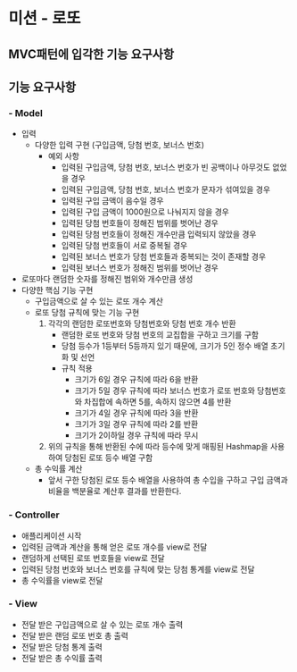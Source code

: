 # 미션 - 로또

## MVC패턴에 입각한 기능 요구사항

## 기능 요구사항

### - Model

- 입력
  - 다양한 입력 구현 (구입금액, 당첨 번호, 보너스 번호)
    - 예외 사항
      - 입력된 구입금액, 당첨 번호, 보너스 번호가 빈 공백이나 아무것도 없었을 경우
      - 입력된 구입금액, 당첨 번호, 보너스 번호가 문자가 섞여있을 경우
      - 입력된 구입 금액이 음수일 경우
      - 입력된 구입 금액이 1000원으로 나눠지지 않을 경우
      - 입력된 당첨 번호들이 정해진 범위를 벗어난 경우
      - 입력된 당첨 번호들이 정해진 개수만큼 입력되지 않았을 경우
      - 입력된 당첨 번호들이 서로 중복될 경우
      - 입력된 보너스 번호가 당첨 번호들과 중복되는 것이 존재할 경우
      - 입력된 보너스 번호가 정해진 범위를 벗어난 경우
- 로또마다 랜덤한 숫자를 정해진 범위와 개수만큼 생성
- 다양한 핵심 기능 구현
  - 구입금액으로 살 수 있는 로또 개수 계산
  - 로또 당첨 규칙에 맞는 기능 구현
    1. 각각의 랜덤한 로또번호와 당첨번호와 당첨 번호 개수 반환
       - 랜덤한 로또 번호와 당첨 번호의 교집합을 구하고 크기를 구함
       - 당첨 등수가 1등부터 5등까지 있기 때문에, 크기가 5인 정수 배열 초기화 및 선언
       - 규칙 적용
         - 크기가 6일 경우 규칙에 따라 6을 반환
         - 크기가 5일 경우 규칙에 따라 보너스 번호가 로또 번호와 당첨번호와 차집합에 속하면 5를, 속하지 않으면 4를 반환
         - 크기가 4일 경우 규칙에 따라 3을 반환
         - 크기가 3일 경우 규칙에 따라 2를 반환
         - 크기가 2이하일 경우 규칙에 따라 무시
    2. 위의 규칙을 통해 반환된 수에 따라 등수에 맞게 매핑된 Hashmap을 사용하여 당첨된 로또 등수 배열 구함
  - 총 수익률 계산
    - 앞서 구한 당첨된 로또 등수 배열을 사용하여 총 수입을 구하고 구입 금액과 비율을 백분율로 계산후 결과를 반환한다.

### - Controller

- 애플리케이션 시작
- 입력된 금액과 계산을 통해 얻은 로또 개수를 view로 전달
- 랜덤하게 선택된 로또 번호들을 view로 전달
- 입력된 당첨 번호와 보너스 번호를 규칙에 맞는 당첨 통계를 view로 전달
- 총 수익률을 view로 전달

### - View

- 전달 받은 구입금액으로 살 수 있는 로또 개수 출력
- 전달 받은 랜덤 로또 번호 총 출력
- 전달 받은 당첨 통계 출력
- 전달 받은 총 수익률 출력
